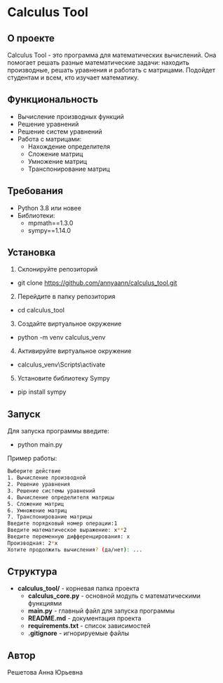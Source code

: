 # Calculus Tool

## О проекте
Calculus Tool - это программа для математических вычислений. Она помогает решать разные математические задачи: находить производные, решать уравнения и работать с матрицами. Подойдет студентам и всем, кто изучает математику.

## Функциональность
- Вычисление производных функций
- Решение уравнений
- Решение систем уравнений
- Работа с матрицами:
  - Нахождение определителя
  - Сложение матриц
  - Умножение матриц
  - Транспонирование матриц

## Требования
- Python 3.8 или новее
- Библиотеки: 
  - mpmath==1.3.0
  - sympy==1.14.0

## Установка
1. Склонируйте репозиторий
- git clone https://github.com/annyaann/calculus_tool.git
2. Перейдите в папку репозитория
- cd calculus_tool
3. Создайте виртуальное окружение
- python -m venv calculus_venv
4. Активируйте виртуальное окружение
- calculus_venv\Scripts\activate
5. Установите библиотеку Sympy
- pip install sympy

## Запуск
Для запуска программы введите:
- python main.py

Пример работы:

```bash
Выберите действие
1. Вычисление производной
2. Решение уравнения
3. Решение системы уравнений
4. Вычисление определителя матрицы
5. Сложение матриц
6. Умножение матриц
7. Транспонирование матрицы
Введите порядковый номер операции:1
Введите математическое выражение: x**2
Введите переменную дифференцирования: x
Производная: 2*x
Хотите продолжить вычисления? (да/нет): ...
```

## Структура 
- **calculus_tool/** - корневая папка проекта
  - **calculus_core.py** - основной модуль с математическими функциями
  - **main.py** - главный файл для запуска программы
  - **README.md** - документация проекта 
  - **requirements.txt** - список зависимостей
  - **.gitignore** - игнорируемые файлы

## Автор
Решетова Анна Юрьевна